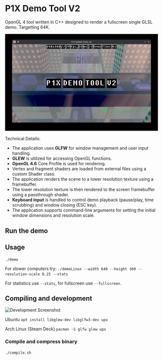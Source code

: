 # P1X Demo Tool V2

OpenGL 4 tool written in C++ designed to render a fullscreen single GLSL demo. Targetting 64K.

![Demo Screenshot](media/screen2.jpg)

Technical Details:

* The application uses **GLFW** for window management and user input handling.
* **GLEW** is utilized for accessing OpenGL functions.
* **OpenGL 4.6** Core Profile is used for rendering.
* Vertex and fragment shaders are loaded from external files using a custom Shader class.
* The application renders the scene to a lower resolution texture using a framebuffer.
* The lower resolution texture is then rendered to the screen framebuffer using a passthrough shader.
* **Keyboard input** is handled to control demo playback (pause/play, time scrubbing) and window closing (ESC key).
* The application supports command-line arguments for setting the initial window dimensions and resolution scale.

## Run the demo


## Usage
```./demo```

For slower computers try:
```./demoLinux --width 640 --height 360 --resolution-scale 0.25 --stats```

For statistics use ```--stats```, for fullscreen use ```--fullscreen```.

## Compiling and development

![Development Screenshot](media/screen1.jpg)

Ubuntu
```apt install libglew-dev libglfw3-dev upx```

Arch Linux (Steam Deck)
```pacman -S glfw glew upx```

### Compile and compress binary
```./compile.sh```

